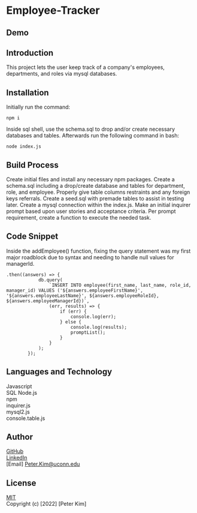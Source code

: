 # Employee-Tracker

## Demo


## Introduction
This project lets the user keep track of a company's employees, departments, and roles via mysql databases.

## Installation
Initially run the command: 
```
npm i
```
Inside sql shell, use the schema.sql to drop and/or create necessary databases and tables.
Afterwards run the following command in bash:
```
node index.js
```

## Build Process
Create initial files and install any necessary npm packages. 
Create a schema.sql including a drop/create database and tables for department, role, and employee.
Properly give table columns restraints and any foreign keys referrals.
Create a seed.sql with premade tables to assist in testing later.
Create a mysql connection within the index.js.
Make an initial inquirer prompt based upon user stories and acceptance criteria.
Per prompt requirement, create a function to execute the needed task.

## Code Snippet
Inside the addEmployee() function, fixing the query statement was my first major roadblock due to syntax and needing to handle null values for managerId.
```
.then((answers) => {
			db.query(
				`INSERT INTO employee(first_name, last_name, role_id, manager_id) VALUES ('${answers.employeeFirstName}', '${answers.employeeLastName}', ${answers.employeeRoleId}, ${answers.employeeManagerId})`,
				(err, results) => {
					if (err) {
						console.log(err);
					} else {
						console.log(results);
						promptList();
					}
				}
			);
		});
```
## Languages and Technology
Javascript<br>
SQL
Node.js<br>
npm<br>
inquirer.js<br>
mysql2.js<br>
console.table.js

## Author
[GitHub](https://github.com/PeterKim89)<br>
[LinkedIn](www.linkedin.com/in/peter-kim89)<br>
[Email] Peter.Kim@uconn.edu

## License
[MIT](https://choosealicense.com/licenses/mit/)<br>
Copyright (c) [2022] [Peter Kim]